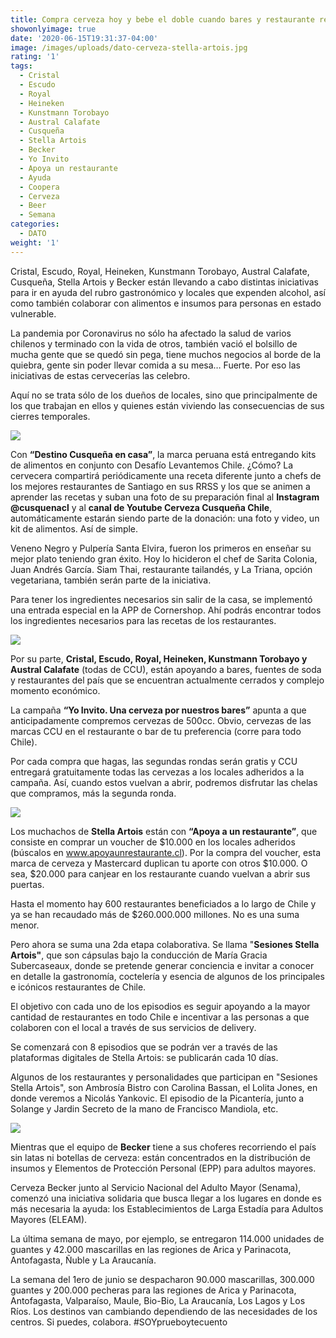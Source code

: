 ```yaml
---
title: Compra cerveza hoy y bebe el doble cuando bares y restaurante reabran
showonlyimage: true
date: '2020-06-15T19:31:37-04:00'
image: /images/uploads/dato-cerveza-stella-artois.jpg
rating: '1'
tags:
  - Cristal
  - Escudo
  - Royal
  - Heineken
  - Kunstmann Torobayo
  - Austral Calafate
  - Cusqueña
  - Stella Artois
  - Becker
  - Yo Invito
  - Apoya un restaurante
  - Ayuda
  - Coopera
  - Cerveza
  - Beer
  - Semana
categories:
  - DATO
weight: '1'
---
```

Cristal, Escudo, Royal, Heineken, Kunstmann Torobayo, Austral Calafate, Cusqueña, Stella Artois y Becker están llevando a cabo distintas iniciativas para ir en ayuda del rubro gastronómico y locales que expenden alcohol, así como también colaborar con alimentos e insumos para personas en estado vulnerable.

<!--more-->

La pandemia por Coronavirus no sólo ha afectado la salud de varios chilenos y terminado con la vida de otros, también vació el bolsillo de mucha gente que se quedó sin pega, tiene muchos negocios al borde de la quiebra, gente sin poder llevar comida a su mesa… Fuerte. Por eso las iniciativas de estas cervecerías las celebro. 



Aquí no se trata sólo de los dueños de locales, sino que principalmente de los que trabajan en ellos y quienes están viviendo las consecuencias de sus cierres temporales.

![](/images/uploads/dato-cerveza-cusquen-a2.jpg)



Con **“Destino Cusqueña en casa”**, la marca peruana está entregando kits de alimentos en conjunto con Desafío Levantemos Chile. ¿Cómo? La cervecera compartirá periódicamente una receta diferente junto a chefs de los mejores restaurantes de Santiago en sus RRSS y los que se animen a aprender las recetas y suban una foto de su preparación final al **Instagram** **@cusquenacl** y al **canal de Youtube Cerveza Cusqueña Chile**, automáticamente estarán siendo parte de la donación: una foto y video, un kit de alimentos. Así de simple.



Veneno Negro y Pulpería Santa Elvira, fueron los primeros en enseñar su mejor plato teniendo gran éxito. Hoy lo hicideron el chef de Sarita Colonia, Juan Andrés García. Siam Thai, restaurante tailandés, y La Triana, opción vegetariana, también serán parte de la iniciativa. 



Para tener los ingredientes necesarios sin salir de la casa, se implementó una entrada especial en la APP de Cornershop. Ahí podrás encontrar todos los ingredientes necesarios para las recetas de los restaurantes. 

![](/images/uploads/dato-cervezas-yoinvito.jpg)



Por su parte, **Cristal, Escudo, Royal, Heineken, Kunstmann Torobayo y Austral Calafate** (todas de CCU), están apoyando a bares, fuentes de soda y restaurantes del país que se encuentran actualmente cerrados y complejo momento económico.



La campaña **“Yo Invito. Una cerveza por nuestros bares”** apunta a que anticipadamente compremos cervezas de 500cc. Obvio, cervezas de las marcas CCU en el restaurante o bar de tu preferencia (corre para todo Chile). 



Por cada compra que hagas, las segundas rondas serán gratis y CCU entregará gratuitamente todas las cervezas a los locales adheridos a la campaña. Así, cuando estos vuelvan a abrir, podremos disfrutar las chelas que compramos, más la segunda ronda.



![](/images/uploads/dato-cerveza-stella2.jpg)

Los muchachos de **Stella Artois** están con **“Apoya a un restaurante”**, que consiste en comprar un voucher de $10.000 en los locales adheridos (búscalos en www.apoyaunrestaurante.cl). Por la compra del voucher, esta marca de cerveza y Mastercard duplican tu aporte con otros $10.000. O sea, $20.000 para canjear en los restaurante cuando vuelvan a abrir sus puertas.



Hasta el momento hay 600 restaurantes beneficiados a lo largo de Chile y ya se han recaudado más de $260.000.000 millones. No es una suma menor.

Pero ahora se suma una 2da etapa colaborativa. Se llama "**Sesiones Stella Artois"**, que son cápsulas bajo la conducción de María Gracia Subercaseaux, donde se pretende generar conciencia e invitar a conocer en detalle la gastronomía, coctelería y esencia de algunos de los principales e icónicos restaurantes de Chile. 

El objetivo con cada uno de los episodios es seguir apoyando a la mayor cantidad de restaurantes en todo Chile e incentivar a las personas a que colaboren con el local a través de sus servicios de delivery.

Se comenzará con 8 episodios que se podrán ver a través de las plataformas digitales de Stella Artois: se publicarán cada 10 días.

Algunos de los restaurantes y personalidades que participan en "Sesiones Stella Artois", son Ambrosía Bistro con Carolina Bassan, el Lolita Jones, en donde veremos a Nicolás Yankovic. El episodio de la Picantería, junto a Solange y Jardin Secreto de la mano de Francisco Mandiola, etc.

![](/images/uploads/dato-cerveza-becker-collage.jpg)

Mientras que el equipo de **Becker** tiene a sus choferes recorriendo el país sin latas ni botellas de cerveza: están concentrados en la distribución de insumos y Elementos de Protección Personal (EPP) para adultos mayores.



Cerveza Becker junto al Servicio Nacional del Adulto Mayor (Senama), comenzó una iniciativa solidaria que busca llegar a los lugares en donde es más necesaria la ayuda: los Establecimientos de Larga Estadía para Adultos Mayores (ELEAM). 



La última semana de mayo, por ejemplo, se entregaron 114.000 unidades de guantes y 42.000 mascarillas en las regiones de Arica y Parinacota, Antofagasta, Ñuble y La Araucanía. 



La semana del 1ero de junio se despacharon 90.000 mascarillas, 300.000 guantes y 200.000 pecheras para las regiones de Arica y Parinacota, Antofagasta, Valparaíso, Maule, Bio-Bio, La Araucanía, Los Lagos y Los Ríos. Los destinos van cambiando dependiendo de las necesidades de los centros. Si puedes, colabora. #SOYprueboytecuento
